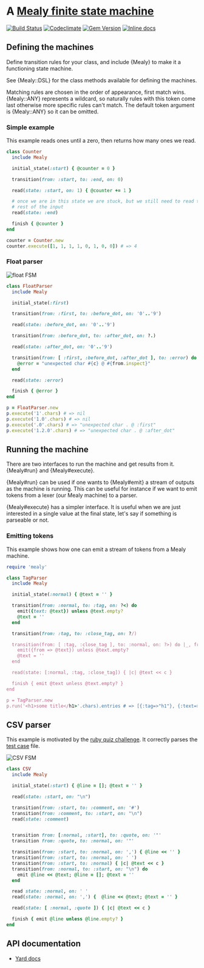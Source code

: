 # A [Mealy finite state machine](https://en.wikipedia.org/wiki/Mealy_machine)

[![Build Status](https://travis-ci.org/phaul/mealy.svg?branch=master)](https://travis-ci.org/phaul/mealy)
[![Codeclimate](https://api.codeclimate.com/v1/badges/c10c40f52090b0c1ac6b/maintainability)](https://codeclimate.com/github/phaul/mealy/maintainability)
[![Gem Version](https://badge.fury.io/rb/mealy.svg)](https://badge.fury.io/rb/mealy)
[![Inline docs](http://inch-ci.org/github/phaul/mealy.svg?branch=master)](http://inch-ci.org/github/phaul/mealy)

## Defining the machines

Define transition rules for your class, and include {Mealy} to make it a functioning state machine.

See {Mealy::DSL} for the class methods available for defining the machines.

Matching rules are chosen in the order of appearance, first match wins. {Mealy::ANY} represents a wildcard, so naturally rules with this token come last otherwise more specific rules can't match. The default token argument is
{Mealy::ANY} so it can be omitted.

### Simple example

This example reads ones until a zero, then returns how many ones we read.

```ruby
class Counter
  include Mealy

  initial_state(:start) { @counter = 0 }

  transition(from: :start, to: :end, on: 0)

  read(state: :start, on: 1) { @counter += 1 }

  # once we are in this state we are stuck, but we still need to read the
  # rest of the input
  read(state: :end)

  finish { @counter }
end

counter = Counter.new
counter.execute([1, 1, 1, 1, 0, 1, 0, 0]) # => 4
```

### Float parser
![float FSM](https://raw.githubusercontent.com/phaul/mealy/master/doc/float.svg?sanitize=true)

```ruby
class FloatParser
  include Mealy

  initial_state(:first)

  transition(from: :first, to: :before_dot, on: '0'..'9')

  read(state: :before_dot, on: '0'..'9')

  transition(from: :before_dot, to: :after_dot, on: ?.)

  read(state: :after_dot, on: '0'..'9')

  transition(from: [ :first, :before_dot, :after_dot ], to: :error) do |c, from|
    @error = "unexpected char #{c} @ #{from.inspect}"
  end

  read(state: :error)

  finish { @error }
end

p = FloatParser.new
p.execute('1'.chars) # => nil
p.execute('1.0'.chars) # => nil
p.execute('.0'.chars) # => "unexpected char . @ :first"
p.execute('1.2.0'.chars) # => "unexpected char . @ :after_dot"
```

## Running the machine

There are two interfaces to run the machine and get results from it. {Mealy#run} and {Mealy#execute}.

{Mealy#run} can be used if one wants to {Mealy#emit} a stream of outputs as the machine is running. This can be useful for instance if we want to emit tokens from a lexer (our Mealy machine) to a parser.

{Mealy#execute} has a simpler interface. It is useful when we are just interested in a single value at the final state, let's say if something is parseable or not.

### Emitting tokens

This example shows how one can emit a stream of tokens from a Mealy machine.

```ruby
require 'mealy'

class TagParser
  include Mealy

  initial_state(:normal) { @text = '' }

  transition(from: :normal, to: :tag, on: ?<) do
    emit({text: @text}) unless @text.empty?
    @text = ''
  end

  transition(from: :tag, to: :close_tag, on: ?/)

  transition(from: [ :tag, :close_tag ], to: :normal, on: ?>) do |_, from|
    emit({from => @text}) unless @text.empty?
    @text = ''
  end

  read(state: [:normal, :tag, :close_tag]) { |c| @text << c }

  finish { emit @text unless @text.empty? }
end

p = TagParser.new
p.run('<h1>some title</h1>'.chars).entries # => [{:tag=>"h1"}, {:text=>"some title"}, {:close_tag=>"h1"}]
```

## CSV parser

This example is motivated by the [ruby quiz challenge](https://www.reddit.com/r/ruby/comments/9sbbt3/ruby_quiz_is_back_a_fortnightly_programming/). It correctly parses the [test case](https://github.com/apache/commons-csv/blob/master/src/test/resources/CSVFileParser/test.csv) file.

![CSV FSM](https://raw.githubusercontent.com/phaul/mealy/master/doc/csv.svg?sanitize=true)

```ruby
class CSV
  include Mealy

  initial_state(:start) { @line = []; @text = '' }

  read(state: :start, on: "\n")

  transition(from: :start, to: :comment, on: '#')
  transition(from: :comment, to: :start, on: "\n")
  read(state: :comment)


  transition from: [:normal, :start], to: :quote, on: '"'
  transition from: :quote, to: :normal, on: '"'

  transition(from: :start, to: :normal, on: ',') { @line << '' }
  transition(from: :start, to: :normal, on: ' ')
  transition(from: :start, to: :normal) { |c| @text << c }
  transition(from: :normal, to: :start, on: "\n") do
    emit @line << @text; @line = []; @text = ''
  end

  read state: :normal, on: ' '
  read(state: :normal, on: ',') {  @line << @text; @text = '' }

  read(state: [ :normal, :quote ]) { |c| @text << c }

  finish { emit @line unless @line.empty? }
end

```


## API documentation

  - [Yard docs](https://www.rubydoc.info/github/phaul/mealy/master/Mealy)

